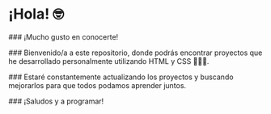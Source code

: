 # ¡Hola! 🤓

\### ¡Mucho gusto en conocerte!

\### Bienvenido/a a este repositorio, donde podrás encontrar proyectos que he desarrollado personalmente utilizando HTML y CSS 👨🏽‍💻.

\### Estaré constantemente actualizando los proyectos y buscando mejorarlos para que todos podamos aprender juntos.

\### ¡Saludos y a programar!
